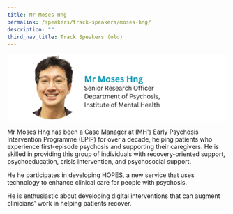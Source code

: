 ```yaml
---
title: Mr Moses Hng
permalink: /speakers/track-speakers/moses-hng/
description: ""
third_nav_title: Track Speakers (old)
---
```

<div style="display: flex; flex-wrap: wrap;">
  <div style="flex-basis: 100%; max-width: 100%;">
    <img alt="track speakers 1" src="/images/SpeakersPhoto/moseshng.png">
  </div>
	</div>
	
Mr Moses Hng has been a Case Manager at IMH’s Early Psychosis Intervention Programme (EPIP) for over a decade, helping patients who experience first-episode psychosis and supporting their caregivers. He is skilled in providing this group of individuals with recovery-oriented support, psychoeducation, crisis intervention, and psychosocial support.

He he participates in developing HOPES, a new service that uses technology to enhance clinical care for people with psychosis.

He is enthusiastic about developing digital interventions that can augment clinicians' work in helping patients recover.